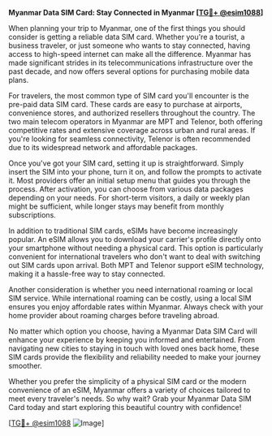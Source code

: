 **Myanmar Data SIM Card: Stay Connected in Myanmar [[TG💪+ @esim1088](https://t.me/s/esim1088)]**

When planning your trip to Myanmar, one of the first things you should consider is getting a reliable data SIM card. Whether you're a tourist, a business traveler, or just someone who wants to stay connected, having access to high-speed internet can make all the difference. Myanmar has made significant strides in its telecommunications infrastructure over the past decade, and now offers several options for purchasing mobile data plans.

For travelers, the most common type of SIM card you'll encounter is the pre-paid data SIM card. These cards are easy to purchase at airports, convenience stores, and authorized resellers throughout the country. The two main telecom operators in Myanmar are MPT and Telenor, both offering competitive rates and extensive coverage across urban and rural areas. If you're looking for seamless connectivity, Telenor is often recommended due to its widespread network and affordable packages.

Once you've got your SIM card, setting it up is straightforward. Simply insert the SIM into your phone, turn it on, and follow the prompts to activate it. Most providers offer an initial setup menu that guides you through the process. After activation, you can choose from various data packages depending on your needs. For short-term visitors, a daily or weekly plan might be sufficient, while longer stays may benefit from monthly subscriptions.

In addition to traditional SIM cards, eSIMs have become increasingly popular. An eSIM allows you to download your carrier's profile directly onto your smartphone without needing a physical card. This option is particularly convenient for international travelers who don't want to deal with switching out SIM cards upon arrival. Both MPT and Telenor support eSIM technology, making it a hassle-free way to stay connected.

Another consideration is whether you need international roaming or local SIM service. While international roaming can be costly, using a local SIM ensures you enjoy affordable rates within Myanmar. Always check with your home provider about roaming charges before traveling abroad.

No matter which option you choose, having a Myanmar Data SIM Card will enhance your experience by keeping you informed and entertained. From navigating new cities to staying in touch with loved ones back home, these SIM cards provide the flexibility and reliability needed to make your journey smoother.

Whether you prefer the simplicity of a physical SIM card or the modern convenience of an eSIM, Myanmar offers a variety of choices tailored to meet every traveler's needs. So why wait? Grab your Myanmar Data SIM Card today and start exploring this beautiful country with confidence!

[[TG💪+ @esim1088](https://t.me/s/esim1088) ![Image](https://i.postimg.cc/Y0z9fWf4/image.png)]